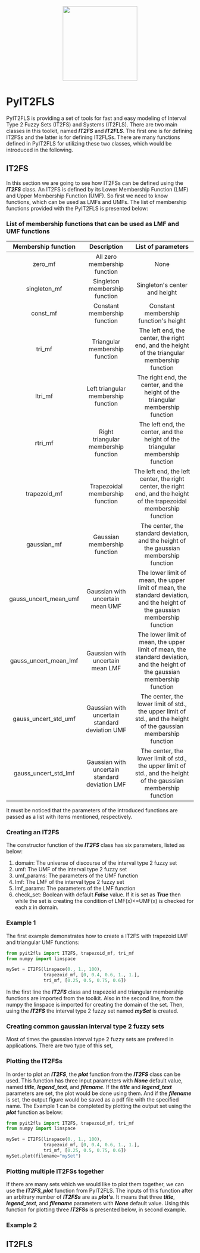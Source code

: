 <center><img src="https://raw.githubusercontent.com/Haghrah/PyIT2FLS/master/PyIT2FLS_icon.png" width="200"/></center>

# PyIT2FLS
PyIT2FLS is providing a set of tools for fast and easy modeling of Interval Type 2 Fuzzy Sets (IT2FS) and Systems (IT2FLS). There are two main classes in this toolkit, named **_IT2FS_** and **_IT2FLS_**. The first one is for defining IT2FSs and the latter is for defining IT2FLSs. There are many functions defined in PyIT2FLS for utilizing these two classes, which would be introduced in the following.

## IT2FS
In this section we are going to see how IT2FSs can be defined using the **_IT2FS_** class. An IT2FS is defined by its Lower Membership Function (LMF) and Upper Membership Function (UMF). So first we need to know functions, which can be used as LMFs and UMFs. The list of membership functions provided with the PyIT2FLS is presented below:

### List of membership functions that can be used as LMF and UMF functions

|  Membership function  | Description | List of parameters |
|:---------------------:|:-----------:|:------------------:|
| zero_mf               | All zero membership function | None |
| singleton_mf          | Singleton membership function | Singleton's center and height |
| const_mf              | Constant membership function | Constant membership function's height |
| tri_mf                | Triangular membership function | The left end, the center, the right end, and the height of the triangular membership function |
| ltri_mf               | Left triangular membership function | The right end, the center, and the height of the triangular membership function |
| rtri_mf               | Right triangular membership function | The left end, the center, and the height of the triangular membership function |
| trapezoid_mf          | Trapezoidal membership function | The left end, the left center, the right center, the right end, and the height of the trapezoidal membership function |
| gaussian_mf           | Gaussian membership function | The center, the standard deviation, and the height of the gaussian membership function |
| gauss_uncert_mean_umf | Gaussian with uncertain mean UMF | The lower limit of mean, the upper limit of mean, the standard deviation, and the height of the gaussian membership function |
| gauss_uncert_mean_lmf | Gaussian with uncertain mean LMF | The lower limit of mean, the upper limit of mean, the standard deviation, and the height of the gaussian membership function |
| gauss_uncert_std_umf  | Gaussian with uncertain standard deviation UMF | The center, the lower limit of std., the upper limit of std., and the height of the gaussian membership function |
| gauss_uncert_std_lmf  | Gaussian with uncertain standard deviation LMF | The center, the lower limit of std., the upper limit of std., and the height of the gaussian membership function |

It must be noticed that the parameters of the introduced functions are passed as a list with items mentioned, respectively.

### Creating an IT2FS
The constructor function of the **_IT2FS_** class has six parameters, listed as below:

1.  domain: The universe of discourse of the interval type 2 fuzzy set
1.  umf: The UMF of the interval type 2 fuzzy set
1.  umf_params: The parameters of the UMF function
1.  lmf: The LMF of the interval type 2 fuzzy set
1.  lmf_params: The parameters of the LMF function
1.  check_set: Boolean with default **_False_** value. If it is set as **_True_** then while the set is creating the condition of LMF(x)<=UMF(x) is checked for each x in domain.

### Example 1
The first example demonstrates how to create a IT2FS with trapezoid LMF and triangular UMF functions:

```python
from pyit2fls import IT2FS, trapezoid_mf, tri_mf
from numpy import linspace

mySet = IT2FS(linspace(0., 1., 100), 
              trapezoid_mf, [0, 0.4, 0.6, 1., 1.], 
              tri_mf, [0.25, 0.5, 0.75, 0.6])
```

In the first line the **_IT2FS_** class and trapezoid and triangular membership functions are imported from the toolkit. Also in the second line, from the numpy the linspace is imported for creating the domain of the set. Then, using the **_IT2FS_** the interval type 2 fuzzy set named **_mySet_** is created.

### Creating common gaussian interval type 2 fuzzy sets
Most of times the gaussian interval type 2 fuzzy sets are prefered in applications. There are two type of this set, 

### Plotting the IT2FSs
In order to plot an **_IT2FS_**, the **_plot_** function from the **_IT2FS_** class can be used. This function has three input parameters with **_None_** default value, named **_title_**, **_legend_text_**, and **_filename_**. If the **_title_** and **_legend_text_** parameters are set, the plot would be done using them. And if the **_filename_** is set, the output figure would be saved as a pdf file with the specified name. The Example 1 can be completed by plotting the output set using the **_plot_** function as below:

```python
from pyit2fls import IT2FS, trapezoid_mf, tri_mf
from numpy import linspace

mySet = IT2FS(linspace(0., 1., 100), 
              trapezoid_mf, [0, 0.4, 0.6, 1., 1.], 
              tri_mf, [0.25, 0.5, 0.75, 0.6])
mySet.plot(filename="mySet")
```

### Plotting multiple IT2FSs together
If there are many sets which we would like to plot them together, we can use the **_IT2FS_plot_** function from PyIT2FLS. The inputs of this function after an arbitrary number of **_IT2FSs_** are as **_plot's_**. It means that three **_title_**, **_legend_text_**, and **_filename_** parameters with **_None_** default value. Using this function for plotting three **_IT2FSs_** is presented below, in second example.

### Example 2

## IT2FLS





